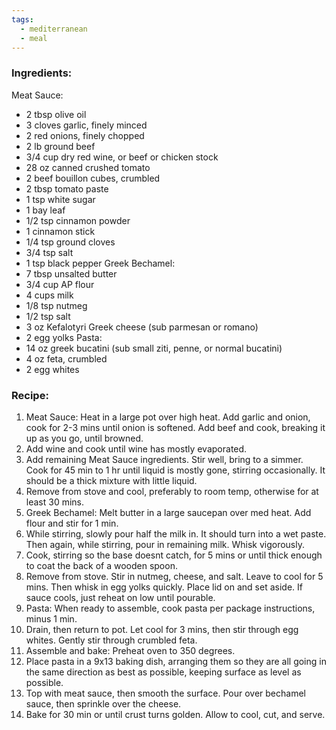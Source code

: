 ```yaml
---
tags:
  - mediterranean
  - meal
---
```

### Ingredients:
Meat Sauce:
- 2 tbsp olive oil
- 3 cloves garlic, finely minced
- 2 red onions, finely chopped
- 2 lb ground beef
- 3/4 cup dry red wine, or beef or chicken stock
- 28 oz canned crushed tomato
- 2 beef bouillon cubes, crumbled
- 2 tbsp tomato paste
- 1 tsp white sugar
- 1 bay leaf
- 1/2 tsp cinnamon powder
- 1 cinnamon stick
- 1/4 tsp ground cloves
- 3/4 tsp salt
- 1 tsp black pepper
Greek Bechamel: 
- 7 tbsp unsalted butter
- 3/4 cup AP flour
- 4 cups milk
- 1/8 tsp nutmeg
- 1/2 tsp salt
- 3 oz Kefalotyri Greek cheese (sub parmesan or romano)
- 2 egg yolks 
Pasta:
- 14 oz greek bucatini (sub small ziti, penne, or normal bucatini)
- 4 oz feta, crumbled
- 2 egg whites
### Recipe:
1. Meat Sauce: Heat in a large pot over high heat. Add garlic and onion, cook for 2-3 mins until onion is softened. Add beef and cook, breaking it up as you go, until browned.
2. Add wine and cook until wine has mostly evaporated.
3. Add remaining Meat Sauce ingredients. Stir well, bring to a simmer. Cook for 45 min to 1 hr until liquid is mostly gone, stirring occasionally. It should be a thick mixture with little liquid. 
4. Remove from stove and cool, preferably to room temp, otherwise for at least 30 mins. 
5. Greek Bechamel: Melt butter in a large saucepan over med heat. Add flour and stir for 1 min.
6. While stirring, slowly pour half the milk in. It should turn into a wet paste. Then again, while stirring, pour in remaining milk. Whisk vigorously. 
7. Cook, stirring so the base doesnt catch, for 5 mins or until thick enough to coat the back of a wooden spoon.
8. Remove from stove. Stir in nutmeg, cheese, and salt. Leave to cool for 5 mins. Then whisk in egg yolks quickly. Place lid on and set aside. If sauce cools, just reheat on low until pourable. 
9. Pasta: When ready to assemble, cook pasta per package instructions, minus 1 min. 
10. Drain, then return to pot. Let cool for 3 mins, then stir through egg whites. Gently stir through crumbled feta. 
11. Assemble and bake: Preheat oven to 350 degrees. 
12. Place pasta in a 9x13 baking dish, arranging them so they are all going in the same direction as best as possible, keeping surface as level as possible. 
13. Top with meat sauce, then smooth the surface. Pour over bechamel sauce, then sprinkle over the cheese. 
14. Bake for 30 min or until crust turns golden. Allow to cool, cut, and serve. 